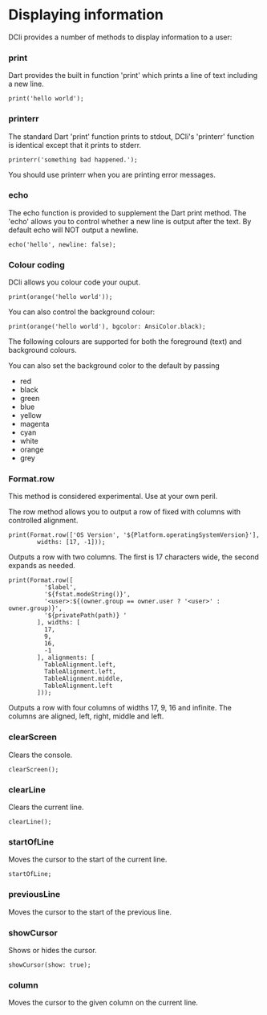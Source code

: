 # Displaying information

DCli provides a number of methods to display information to a user:

### print

Dart provides the built in function 'print' which prints a line of text including a new line.

```text
print('hello world');
```

### printerr 

The standard Dart 'print' function prints to stdout, DCli's 'printerr' function is identical except that it prints to stderr.

```text
printerr('something bad happened.');
```

You should use printerr when you are printing error messages.

### echo

The echo function is provided to supplement the Dart print method. The 'echo' allows you to control whether a new line is output after the text. By default echo will NOT output a newline.

```text
echo('hello', newline: false);
```

### Colour coding

DCli allows you colour code your ouput.

```text
print(orange('hello world'));
```

You can also control the background colour:

```text
print(orange('hello world'), bgcolor: AnsiColor.black);
```

The following colours are supported for both the foreground \(text\) and background colours.

You can also set the background color to the default by passing 

* red
* black
* green
* blue
* yellow
* magenta
* cyan
* white
* orange
* grey

### Format.row

This method is considered experimental. Use at your own peril.

The row method allows you to output a row of fixed with columns with controlled alignment.

```text
print(Format.row(['OS Version', '${Platform.operatingSystemVersion}'],
        widths: [17, -1]));
```

Outputs a row with two columns. The first is 17 characters wide, the second expands as needed.

```text
print(Format.row([
          '$label',
          '${fstat.modeString()}',
          '<user>:${(owner.group == owner.user ? '<user>' : owner.group)}',
          '${privatePath(path)} '
        ], widths: [
          17,
          9,
          16,
          -1
        ], alignments: [
          TableAlignment.left,
          TableAlignment.left,
          TableAlignment.middle,
          TableAlignment.left
        ]));
```

Outputs a row with four columns of widths 17, 9, 16 and infinite. The columns are aligned, left, right, middle and left.

### clearScreen

Clears the console.

```text
clearScreen();
```

### clearLine

Clears the current line.

```text
clearLine();
```

### startOfLine

Moves the cursor to the start of the current line.

```text
startOfLine;
```

### previousLine

Moves the cursor to the start of the previous line.

### showCursor

Shows or hides the cursor.

```text
showCursor(show: true);
```

### column

Moves the cursor to the given column on the current line.

